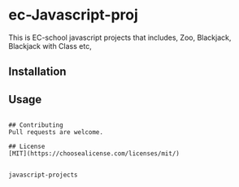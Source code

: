 # ec-Javascript-proj

This is EC-school javascript projects that includes,  Zoo, Blackjack, Blackjack with Class etc, 

## Installation


## Usage


```

## Contributing
Pull requests are welcome.

## License
[MIT](https://choosealicense.com/licenses/mit/)


javascript-projects
